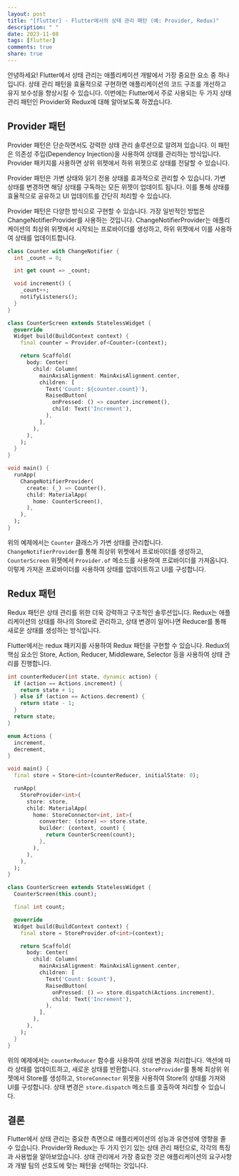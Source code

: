 ```yaml
---
layout: post
title: "[flutter] - Flutter에서의 상태 관리 패턴 (예: Provider, Redux)"
description: " "
date: 2023-11-08
tags: [flutter]
comments: true
share: true
---
```


안녕하세요! Flutter에서 상태 관리는 애플리케이션 개발에서 가장 중요한 요소 중 하나입니다. 상태 관리 패턴을 효율적으로 구현하면 애플리케이션의 코드 구조를 개선하고 유지 보수성을 향상시킬 수 있습니다. 이번에는 Flutter에서 주로 사용되는 두 가지 상태 관리 패턴인 Provider와 Redux에 대해 알아보도록 하겠습니다.

## Provider 패턴

Provider 패턴은 단순하면서도 강력한 상태 관리 솔루션으로 알려져 있습니다. 이 패턴은 의존성 주입(Dependency Injection)을 사용하여 상태를 관리하는 방식입니다. Provider 패키지를 사용하면 상위 위젯에서 하위 위젯으로 상태를 전달할 수 있습니다.

Provider 패턴은 가변 상태와 읽기 전용 상태를 효과적으로 관리할 수 있습니다. 가변 상태를 변경하면 해당 상태를 구독하는 모든 위젯이 업데이트 됩니다. 이를 통해 상태를 효율적으로 공유하고 UI 업데이트를 간단히 처리할 수 있습니다.

Provider 패턴은 다양한 방식으로 구현할 수 있습니다. 가장 일반적인 방법은 ChangeNotifierProvider를 사용하는 것입니다. ChangeNotifierProvider는 애플리케이션의 최상위 위젯에서 시작되는 프로바이더를 생성하고, 하위 위젯에서 이를 사용하여 상태를 업데이트합니다.

```dart
class Counter with ChangeNotifier {
  int _count = 0;

  int get count => _count;

  void increment() {
    _count++;
    notifyListeners();
  }
}

class CounterScreen extends StatelessWidget {
  @override
  Widget build(BuildContext context) {
    final counter = Provider.of<Counter>(context);

    return Scaffold(
      body: Center(
        child: Column(
          mainAxisAlignment: MainAxisAlignment.center,
          children: [
            Text('Count: ${counter.count}'),
            RaisedButton(
              onPressed: () => counter.increment(),
              child: Text('Increment'),
            ),
          ],
        ),
      ),
    );
  }
}

void main() {
  runApp(
    ChangeNotifierProvider(
      create: (_) => Counter(),
      child: MaterialApp(
        home: CounterScreen(),
      ),
    ),
  );
}
```

위의 예제에서는 `Counter` 클래스가 가변 상태를 관리합니다. `ChangeNotifierProvider`를 통해 최상위 위젯에서 프로바이더를 생성하고, `CounterScreen` 위젯에서 `Provider.of` 메소드를 사용하여 프로바이더를 가져옵니다. 이렇게 가져온 프로바이더를 사용하여 상태를 업데이트하고 UI를 구성합니다.

## Redux 패턴

Redux 패턴은 상태 관리를 위한 더욱 강력하고 구조적인 솔루션입니다. Redux는 애플리케이션의 상태를 하나의 Store로 관리하고, 상태 변경이 일어나면 Reducer를 통해 새로운 상태를 생성하는 방식입니다.

Flutter에서는 redux 패키지를 사용하여 Redux 패턴을 구현할 수 있습니다. Redux의 핵심 요소인 Store, Action, Reducer, Middleware, Selector 등을 사용하여 상태 관리를 진행합니다.

```dart
int counterReducer(int state, dynamic action) {
  if (action == Actions.increment) {
    return state + 1;
  } else if (action == Actions.decrement) {
    return state - 1;
  }
  return state;
}

enum Actions {
  increment,
  decrement,
}

void main() {
  final store = Store<int>(counterReducer, initialState: 0);

  runApp(
    StoreProvider<int>(
      store: store,
      child: MaterialApp(
        home: StoreConnector<int, int>(
          converter: (store) => store.state,
          builder: (context, count) {
            return CounterScreen(count);
          },
        ),
      ),
    ),
  );
}

class CounterScreen extends StatelessWidget {
  CounterScreen(this.count);

  final int count;

  @override
  Widget build(BuildContext context) {
    final store = StoreProvider.of<int>(context);

    return Scaffold(
      body: Center(
        child: Column(
          mainAxisAlignment: MainAxisAlignment.center,
          children: [
            Text('Count: $count'),
            RaisedButton(
              onPressed: () => store.dispatch(Actions.increment),
              child: Text('Increment'),
            ),
          ],
        ),
      ),
    );
  }
}
```

위의 예제에서는 `counterReducer` 함수를 사용하여 상태 변경을 처리합니다. 액션에 따라 상태를 업데이트하고, 새로운 상태를 반환합니다. `StoreProvider`를 통해 최상위 위젯에서 Store를 생성하고, `StoreConnector` 위젯을 사용하여 Store의 상태를 가져와 UI를 구성합니다. 상태 변경은 `store.dispatch` 메소드를 호출하여 처리할 수 있습니다.

## 결론

Flutter에서 상태 관리는 중요한 측면으로 애플리케이션의 성능과 유연성에 영향을 줄 수 있습니다. Provider와 Redux는 두 가지 인기 있는 상태 관리 패턴으로, 각각의 특징과 사용법을 알아보았습니다. 상태 관리에서 가장 중요한 것은 애플리케이션의 요구사항과 개발 팀의 선호도에 맞는 패턴을 선택하는 것입니다.